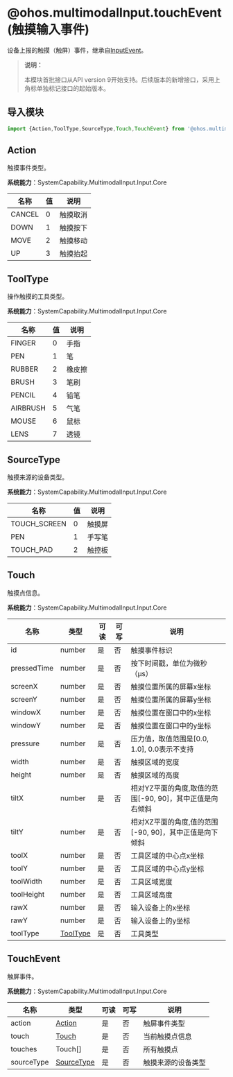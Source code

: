 # @ohos.multimodalInput.touchEvent (触摸输入事件)

设备上报的触摸（触屏）事件，继承自[InputEvent](./js-apis-inputevent.md)。

>  **说明：**
>
> 本模块首批接口从API version 9开始支持。后续版本的新增接口，采用上角标单独标记接口的起始版本。

## 导入模块

```js
import {Action,ToolType,SourceType,Touch,TouchEvent} from '@ohos.multimodalInput.touchEvent';
```

## Action

触摸事件类型。

**系统能力**：SystemCapability.MultimodalInput.Input.Core

| 名称     | 值   | 说明   |
| ------ | ------ | ---- |
| CANCEL | 0 | 触摸取消 |
| DOWN   | 1 | 触摸按下 |
| MOVE   | 2 | 触摸移动 |
| UP     | 3 | 触摸抬起 |

## ToolType

操作触摸的工具类型。

**系统能力**：SystemCapability.MultimodalInput.Input.Core

| 名称       | 值   | 说明   |
| -------- | ------ | ---- |
| FINGER   | 0 | 手指   |
| PEN      | 1 | 笔    |
| RUBBER   | 2 | 橡皮擦  |
| BRUSH    | 3 | 笔刷   |
| PENCIL   | 4 | 铅笔   |
| AIRBRUSH | 5 | 气笔   |
| MOUSE    | 6 | 鼠标   |
| LENS     | 7 | 透镜   |

## SourceType 

触摸来源的设备类型。

**系统能力**：SystemCapability.MultimodalInput.Input.Core

| 名称           | 值  | 说明   |
| ------------ | ------ | ---- |
| TOUCH_SCREEN | 0 | 触摸屏  |
| PEN          | 1 | 手写笔  |
| TOUCH_PAD    | 2 | 触控板  |

## Touch

触摸点信息。

**系统能力**：SystemCapability.MultimodalInput.Input.Core

| 名称          | 类型   | 可读   | 可写   | 说明                                  |
| ----------- | ------ | ---- | ---- | ----------------------------------- |
| id          | number | 是    | 否    | 触摸事件标识                                |
| pressedTime | number | 是    | 否    | 按下时间戳，单位为微秒（μs）                             |
| screenX     | number | 是    | 否    | 触摸位置所属的屏幕x坐标                        |
| screenY     | number | 是    | 否    | 触摸位置所属的屏幕y坐标                        |
| windowX     | number | 是    | 否    | 触摸位置在窗口中的x坐标                        |
| windowY     | number | 是    | 否    | 触摸位置在窗口中的y坐标                        |
| pressure    | number | 是    | 否    | 压力值，取值范围是[0.0, 1.0], 0.0表示不支持       |
| width       | number | 是    | 否    | 触摸区域的宽度                           |
| height      | number | 是    | 否    | 触摸区域的高度                           |
| tiltX       | number | 是    | 否    | 相对YZ平面的角度,取值的范围[-90, 90]，其中正值是向右倾斜 |
| tiltY       | number | 是    | 否    | 相对XZ平面的角度,值的范围[-90, 90]，其中正值是向下倾斜 |
| toolX       | number | 是    | 否    | 工具区域的中心点x坐标                           |
| toolY       | number | 是    | 否    | 工具区域的中心点y坐标                           |
| toolWidth   | number | 是    | 否    | 工具区域宽度                              |
| toolHeight  | number | 是    | 否    | 工具区域高度                              |
| rawX        | number | 是    | 否    | 输入设备上的x坐标                           |
| rawY        | number | 是    | 否    | 输入设备上的y坐标                           |
| toolType    | [ToolType](#tooltype) | 是    | 否    | 工具类型                                |

## TouchEvent

触屏事件。

**系统能力**：SystemCapability.MultimodalInput.Input.Core

| 名称         | 类型       | 可读   | 可写   | 说明        |
| ---------- | ---------- | ---- | ---- | --------- |
| action     | [Action](#action)     | 是    | 否    | 触屏事件类型     |
| touch      | [Touch](#touch)      | 是    | 否    | 当前触摸点信息   |
| touches    | Touch[]    | 是    | 否    | 所有触摸点     |
| sourceType | [SourceType](#sourcetype) | 是    | 否    | 触摸来源的设备类型 |
